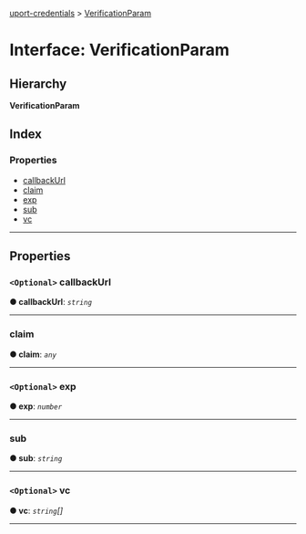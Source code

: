 [uport-credentials](../README.md) > [VerificationParam](../interfaces/verificationparam.md)

# Interface: VerificationParam

## Hierarchy

**VerificationParam**

## Index

### Properties

* [callbackUrl](verificationparam.md#callbackurl)
* [claim](verificationparam.md#claim)
* [exp](verificationparam.md#exp)
* [sub](verificationparam.md#sub)
* [vc](verificationparam.md#vc)

---

## Properties

<a id="callbackurl"></a>

### `<Optional>` callbackUrl

**● callbackUrl**: *`string`*

___
<a id="claim"></a>

###  claim

**● claim**: *`any`*

___
<a id="exp"></a>

### `<Optional>` exp

**● exp**: *`number`*

___
<a id="sub"></a>

###  sub

**● sub**: *`string`*

___
<a id="vc"></a>

### `<Optional>` vc

**● vc**: *`string`[]*

___

